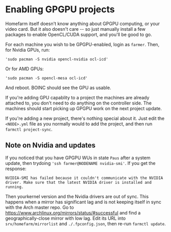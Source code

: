 # Enabling GPGPU projects

Homefarm itself doesn't know anything about GPGPU computing, or your
video card. But it also doesn't care -- so just manually install a few
packages to enable OpenCL/CUDA support, and you'll be good to go.

For each machine you wish to be GPGPU-enabled, login as
`farmer`. Then, for Nvidia GPUs, run:

`'sudo pacman -S nvidia opencl-nvidia ocl-icd'`

Or for AMD GPUs:

`'sudo pacman -S opencl-mesa ocl-icd'`

And reboot. BOINC should see the GPU as usable.

If you're adding GPU capablity to a project the machines are already
attached to, you don't need to do anything on the controller side. The
machines should start picking up GPGPU work on the next project
update.

If you're adding a new project, there's nothing special about it. Just
edit the `<NODE>.yml` file as you normally would to add the project,
and then run `farmctl project-sync`.

## Note on Nvidia and updates

If you noticed that you have GPGPU WUs in state `Paus` after a system
update, then trydoing `'ssh farmer@NODENAME nvidia-smi'`. If you get
the response:

`NVIDIA-SMI has failed because it couldn't communicate with the NVIDIA driver. Make sure that the latest NVIDIA driver is installed and running.`

Then yourkernel version and the Nvidia drivers are out of sync. This
happens when a mirror has significant lag and is not keeping itself in
sync with the Arch master repo. Go to
https://www.archlinux.org/mirrors/status/#successful and find a
geographically-close mirror with low lag. Edit its URL into
`srv/homefarm/mirrorlist` and `./.fpconfig.json`, then re-run `farmctl
update`.
